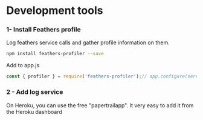 # Development  tools

### 1- Install Feathers profile

Log feathers service calls and gather profile information on them. 

```bash
npm install feathers-profiler --save
```

Add to app.js

```javascript
const { profiler } = require('feathers-profiler');// app.configure(services); // This already there// Add this line under the servicesapp.configure(profiler({ stats: 'detail' }));
```

### 2 - Add log service

On Heroku, you can use the free "papertrailapp". It very easy to add it from the Heroku dashboard  



